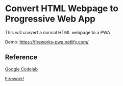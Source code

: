 # Convert HTML Webpage to Progressive Web App

This will convert a normal HTML webpage to a PWA

Demo: https://fireworks-pwa.netlify.com/

## Reference

[Google Codelab](https://codelabs.developers.google.com/codelabs/add-to-home-screen)

[Firework!](https://github.com/paullewis/Fireworks)